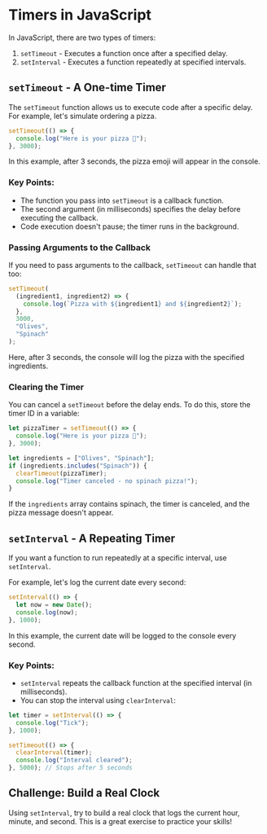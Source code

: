 # Timers in JavaScript

In JavaScript, there are two types of timers:

1. `setTimeout` - Executes a function once after a specified delay.
2. `setInterval` - Executes a function repeatedly at specified intervals.

## `setTimeout` - A One-time Timer

The `setTimeout` function allows us to execute code after a specific delay. For example, let's simulate ordering a pizza.

```javascript
setTimeout(() => {
  console.log("Here is your pizza 🍕");
}, 3000);
```

In this example, after 3 seconds, the pizza emoji will appear in the console.

### Key Points:

- The function you pass into `setTimeout` is a callback function.
- The second argument (in milliseconds) specifies the delay before executing the callback.
- Code execution doesn't pause; the timer runs in the background.

### Passing Arguments to the Callback

If you need to pass arguments to the callback, `setTimeout` can handle that too:

```javascript
setTimeout(
  (ingredient1, ingredient2) => {
    console.log(`Pizza with ${ingredient1} and ${ingredient2}`);
  },
  3000,
  "Olives",
  "Spinach"
);
```

Here, after 3 seconds, the console will log the pizza with the specified ingredients.

### Clearing the Timer

You can cancel a `setTimeout` before the delay ends. To do this, store the timer ID in a variable:

```javascript
let pizzaTimer = setTimeout(() => {
  console.log("Here is your pizza 🍕");
}, 3000);

let ingredients = ["Olives", "Spinach"];
if (ingredients.includes("Spinach")) {
  clearTimeout(pizzaTimer);
  console.log("Timer canceled - no spinach pizza!");
}
```

If the `ingredients` array contains spinach, the timer is canceled, and the pizza message doesn't appear.

## `setInterval` - A Repeating Timer

If you want a function to run repeatedly at a specific interval, use `setInterval`.

For example, let's log the current date every second:

```javascript
setInterval(() => {
  let now = new Date();
  console.log(now);
}, 1000);
```

In this example, the current date will be logged to the console every second.

### Key Points:

- `setInterval` repeats the callback function at the specified interval (in milliseconds).
- You can stop the interval using `clearInterval`:

```javascript
let timer = setInterval(() => {
  console.log("Tick");
}, 1000);

setTimeout(() => {
  clearInterval(timer);
  console.log("Interval cleared");
}, 5000); // Stops after 5 seconds
```

## Challenge: Build a Real Clock

Using `setInterval`, try to build a real clock that logs the current hour, minute, and second. This is a great exercise to practice your skills!
